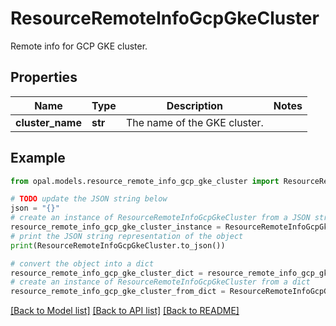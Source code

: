 # ResourceRemoteInfoGcpGkeCluster

Remote info for GCP GKE cluster.

## Properties

Name | Type | Description | Notes
------------ | ------------- | ------------- | -------------
**cluster_name** | **str** | The name of the GKE cluster. | 

## Example

```python
from opal.models.resource_remote_info_gcp_gke_cluster import ResourceRemoteInfoGcpGkeCluster

# TODO update the JSON string below
json = "{}"
# create an instance of ResourceRemoteInfoGcpGkeCluster from a JSON string
resource_remote_info_gcp_gke_cluster_instance = ResourceRemoteInfoGcpGkeCluster.from_json(json)
# print the JSON string representation of the object
print(ResourceRemoteInfoGcpGkeCluster.to_json())

# convert the object into a dict
resource_remote_info_gcp_gke_cluster_dict = resource_remote_info_gcp_gke_cluster_instance.to_dict()
# create an instance of ResourceRemoteInfoGcpGkeCluster from a dict
resource_remote_info_gcp_gke_cluster_from_dict = ResourceRemoteInfoGcpGkeCluster.from_dict(resource_remote_info_gcp_gke_cluster_dict)
```
[[Back to Model list]](../README.md#documentation-for-models) [[Back to API list]](../README.md#documentation-for-api-endpoints) [[Back to README]](../README.md)


